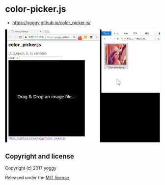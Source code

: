 color-picker.js
====
* https://yoggy.github.io/color_picker.js/

![img.gif](img.gif)

Copyright and license
----
Copyright (c) 2017 yoggy

Released under the [MIT license](LICENSE.txt)
